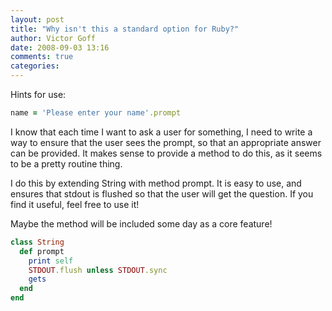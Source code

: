 ```yaml
---
layout: post
title: "Why isn't this a standard option for Ruby?"
author: Victor Goff
date: 2008-09-03 13:16
comments: true
categories: 
---
```


Hints for use:
``` ruby simple useage
name = 'Please enter your name'.prompt
```
I know that each time I want to ask a user for something, I need to
write a way to ensure that the user sees the prompt, so that an
appropriate answer can be provided.  <!-- more -->It makes sense to provide a method
to do this, as it seems to be a pretty routine thing.

I do this by extending String with method prompt.  It is easy to use,
and ensures that stdout is flushed so that the user will get the
question.  If you find it useful, feel free to use it!

Maybe the method will be included some day as a core feature!

``` ruby prompt.rb
class String
  def prompt
    print self
    STDOUT.flush unless STDOUT.sync
    gets
  end
end
```
